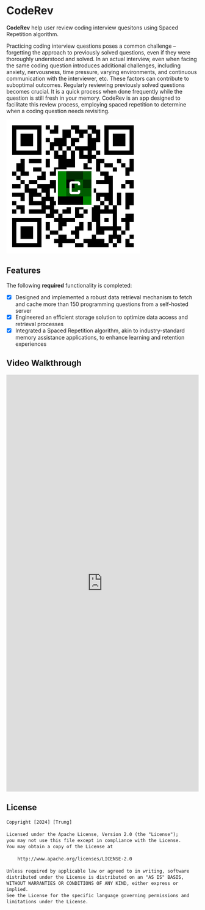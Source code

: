 # CodeRev

**CodeRev** help user review coding interview quesitons using Spaced Repetition algorithm.

Practicing coding interview questions poses a common challenge – forgetting the approach to previously solved questions, even if they were thoroughly understood and solved. In an actual interview, even when facing the same coding question introduces additional challenges, including anxiety, nervousness, time pressure, varying environments, and continuous communication with the interviewer, etc. These factors can contribute to suboptimal outcomes. Regularly reviewing previously solved questions becomes crucial. It is a quick process when done frequently while the question is still fresh in your memory. CodeRev is an app designed to facilitate this review process, employing spaced repetition to determine when a coding question needs revisiting.

![Download QR Code](https://github.com/TrungNNg/TrungNNg.github.io/blob/master/images/qr-code.jpg)

## Features

The following **required** functionality is completed:

- [x] Designed and implemented a robust data retrieval mechanism to fetch and cache more than 150 programming questions from a self-hosted server
- [x] Engineered an efficient storage solution to optimize data access and retrieval processes
- [x] Integrated a Spaced Repetition algorithm, akin to industry-standard memory assistance applications, to enhance learning and retention experiences

## Video Walkthrough
<div style="position: relative; padding-bottom: 216.2324649298597%; height: 0;"><iframe src="https://www.loom.com/embed/0ef103aa4104480580448b53a9ca7eab?sid=ac425348-2af9-419e-a63c-761179759d16" frameborder="0" webkitallowfullscreen mozallowfullscreen allowfullscreen style="position: absolute; top: 0; left: 0; width: 100%; height: 100%;"></iframe></div>


## License

    Copyright [2024] [Trung]

    Licensed under the Apache License, Version 2.0 (the "License");
    you may not use this file except in compliance with the License.
    You may obtain a copy of the License at

        http://www.apache.org/licenses/LICENSE-2.0

    Unless required by applicable law or agreed to in writing, software
    distributed under the License is distributed on an "AS IS" BASIS,
    WITHOUT WARRANTIES OR CONDITIONS OF ANY KIND, either express or implied.
    See the License for the specific language governing permissions and
    limitations under the License.
